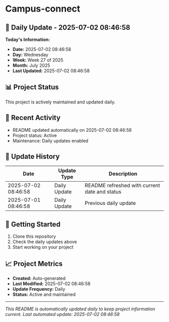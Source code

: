 # Campus-connect

## 📅 Daily Update - 2025-07-02 08:46:58

**Today's Information:**
- **Date:** 2025-07-02 08:46:58
- **Day:** Wednesday
- **Week:** Week 27 of 2025
- **Month:** July 2025
- **Last Updated:** 2025-07-02 08:46:58

## 📊 Project Status

This project is actively maintained and updated daily.

## 🚀 Recent Activity

- README updated automatically on 2025-07-02 08:46:58
- Project status: Active
- Maintenance: Daily updates enabled

## 📝 Update History

| Date | Update Type | Description |
|------|-------------|-------------|
| 2025-07-02 08:46:58 | Daily Update | README refreshed with current date and status |
| 2025-07-01 08:46:58 | Daily Update | Previous daily update |

## 🔧 Getting Started

1. Clone this repository
2. Check the daily updates above
3. Start working on your project

## 📈 Project Metrics

- **Created:** Auto-generated
- **Last Modified:** 2025-07-02 08:46:58
- **Update Frequency:** Daily
- **Status:** Active and maintained

---

*This README is automatically updated daily to keep project information current.*
*Last automated update: 2025-07-02 08:46:58*
